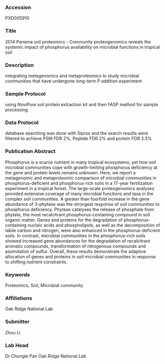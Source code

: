 ### Accession
PXD005910

### Title
2014 Panama soil proteomics -  Community proteogenomics reveals the systemic impact of phosphorus availability on microbial functions in tropical soil

### Description
integrating metagenomics and metaproteomics to study microbial communities that have undergone long-term P addition experiment

### Sample Protocol
using NoviPure soil protein extraction kit and then FASP method for sample processing

### Data Protocol
database searching was done with Sipros  and the search results were filtered to achieve PSM FDR 2%, Peptide FDR 2% and protein FDR 2.5%

### Publication Abstract
Phosphorus is a scarce nutrient in many tropical ecosystems, yet how soil microbial communities cope with growth-limiting phosphorus deficiency at the gene and protein levels remains unknown. Here, we report a metagenomic and metaproteomic comparison of microbial communities in phosphorus-deficient and phosphorus-rich soils in a 17-year fertilization experiment in a tropical forest. The large-scale proteogenomics analyses provided extensive coverage of many microbial functions and taxa in the complex soil communities. A greater than fourfold increase in the gene abundance of 3-phytase was the strongest response of soil communities to phosphorus deficiency. Phytase catalyses the release of phosphate from phytate, the most recalcitrant phosphorus-containing compound in soil organic matter. Genes and proteins for the degradation of phosphorus-containing nucleic acids and phospholipids, as well as the decomposition of labile carbon and nitrogen, were also enhanced in the phosphorus-deficient soils. In contrast, microbial communities in the phosphorus-rich soils showed increased gene abundances for the degradation of recalcitrant aromatic compounds, transformation of nitrogenous compounds and assimilation of sulfur. Overall, these results demonstrate the adaptive allocation of genes and proteins in soil microbial communities in response to shifting nutrient constraints.

### Keywords
Proteomics, Soil, Microbial community

### Affiliations
Oak Ridge National Lab

### Submitter
Zhou Li

### Lab Head
Dr Chongle Pan
Oak Ridge National Lab


